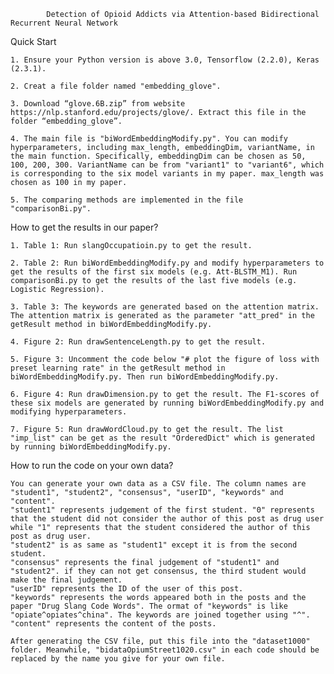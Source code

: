 			Detection of Opioid Addicts via Attention-based Bidirectional Recurrent Neural Network

Quick Start

	1. Ensure your Python version is above 3.0, Tensorflow (2.2.0), Keras (2.3.1).
	
	2. Creat a file folder named "embedding_glove".
	
	3. Download “glove.6B.zip” from website https://nlp.stanford.edu/projects/glove/. Extract this file in the folder “embedding_glove”.
	
	4. The main file is "biWordEmbeddingModify.py". You can modify hyperparameters, including max_length, embeddingDim, variantName, in the main function. Specifically, embeddingDim can be chosen as 50, 100, 200, 300. VariantName can be from "variant1" to "variant6", which is corresponding to the six model variants in my paper. max_length was chosen as 100 in my paper.
	
	5. The comparing methods are implemented in the file "comparisonBi.py".

How to get the results in our paper?

    1. Table 1: Run slangOccupatioin.py to get the result.

    2. Table 2: Run biWordEmbeddingModify.py and modify hyperparameters to get the results of the first six models (e.g. Att-BLSTM_M1). Run comparisonBi.py to get the results of the last five models (e.g. Logistic Regression).

    3. Table 3: The keywords are generated based on the attention matrix. The attention matrix is generated as the parameter "att_pred" in the getResult method in biWordEmbeddingModify.py.

    4. Figure 2: Run drawSentenceLength.py to get the result.

    5. Figure 3: Uncomment the code below "# plot the figure of loss with preset learning rate" in the getResult method in biWordEmbeddingModify.py. Then run biWordEmbeddingModify.py.

    6. Figure 4: Run drawDimension.py to get the result. The F1-scores of these six models are generated by running biWordEmbeddingModify.py and modifying hyperparameters.

    7. Figure 5: Run drawWordCloud.py to get the result. The list "imp_list" can be get as the result "OrderedDict" which is generated by running biWordEmbeddingModify.py.

How to run the code on your own data?

    You can generate your own data as a CSV file. The column names are "student1", "student2", "consensus", "userID", "keywords" and "content".
    "student1" represents judgement of the first student. "0" represents that the student did not consider the author of this post as drug user while "1" represents that the student considered the author of this post as drug user.
    "student2" is as same as "student1" except it is from the second student.
    "consensus" represents the final judgement of "student1" and "student2". if they can not get consensus, the third student would make the final judgement.
    "userID" represents the ID of the user of this post.
    "keywords" represents the words appeared both in the posts and the paper "Drug Slang Code Words". The ormat of "keywords" is like "opiate^opiates^china". The keywords are joined together using "^".
    "content" represents the content of the posts.
    
    After generating the CSV file, put this file into the "dataset1000" folder. Meanwhile, "bidataOpiumStreet1020.csv" in each code should be replaced by the name you give for your own file.
